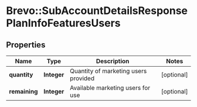 # Brevo::SubAccountDetailsResponsePlanInfoFeaturesUsers

## Properties
Name | Type | Description | Notes
------------ | ------------- | ------------- | -------------
**quantity** | **Integer** | Quantity of marketing users provided | [optional] 
**remaining** | **Integer** | Available marketing users for use | [optional] 



